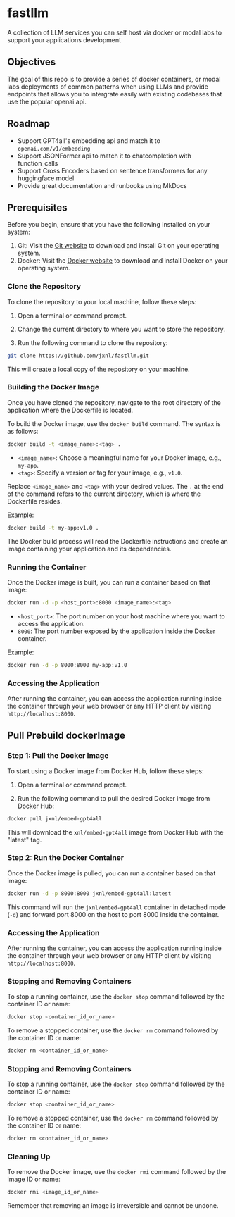 # fastllm

A collection of LLM services you can self host via docker or modal labs to support your applications development
## Objectives

The goal of this repo is to provide a series of docker containers, or modal labs deployments of common patterns when using LLMs and provide endpoints that allows you to intergrate easily with existing codebases that use the popular openai api.

## Roadmap

* Support GPT4all's embedding api and match it to `openai.com/v1/embedding`
* Support JSONFormer api to match it to chatcompletion with function_calls
* Support Cross Encoders based on sentence transformers for any huggingface model
* Provide great documentation and runbooks using MkDocs
## Prerequisites

Before you begin, ensure that you have the following installed on your system:

1. Git: Visit the [Git website](https://git-scm.com/) to download and install Git on your operating system.
2. Docker: Visit the [Docker website](https://www.docker.com/) to download and install Docker on your operating system.

### Clone the Repository

To clone the repository to your local machine, follow these steps:

1. Open a terminal or command prompt.

2. Change the current directory to where you want to store the repository.

3. Run the following command to clone the repository:

```bash
git clone https://github.com/jxnl/fastllm.git
```
This will create a local copy of the repository on your machine.

### Building the Docker Image

Once you have cloned the repository, navigate to the root directory of the application where the Dockerfile is located.

To build the Docker image, use the `docker build` command. The syntax is as follows:

```bash
docker build -t <image_name>:<tag> .
```

- `<image_name>`: Choose a meaningful name for your Docker image, e.g., `my-app`.
- `<tag>`: Specify a version or tag for your image, e.g., `v1.0`.

Replace `<image_name>` and `<tag>` with your desired values. The `.` at the end of the command refers to the current directory, which is where the Dockerfile resides.

Example:

```bash
docker build -t my-app:v1.0 .
```

The Docker build process will read the Dockerfile instructions and create an image containing your application and its dependencies.

### Running the Container

Once the Docker image is built, you can run a container based on that image:

```bash
docker run -d -p <host_port>:8000 <image_name>:<tag>
```

- `<host_port>`: The port number on your host machine where you want to access the application.
- `8000`: The port number exposed by the application inside the Docker container.

Example:

```bash
docker run -d -p 8000:8000 my-app:v1.0
```
### Accessing the Application

After running the container, you can access the application running inside the container through your web browser or any HTTP client by visiting `http://localhost:8000`.


## Pull Prebuild dockerImage

### Step 1: Pull the Docker Image

To start using a Docker image from Docker Hub, follow these steps:

1. Open a terminal or command prompt.

2. Run the following command to pull the desired Docker image from Docker Hub:

```bash
docker pull jxnl/embed-gpt4all
```

This will download the `xnl/embed-gpt4all` image from Docker Hub with the "latest" tag.

### Step 2: Run the Docker Container

Once the Docker image is pulled, you can run a container based on that image:

```bash
docker run -d -p 8000:8000 jxnl/embed-gpt4all:latest
```

This command will run the `jxnl/embed-gpt4all` container in detached mode (`-d`) and forward port 8000 on the host to port 8000 inside the container.

### Accessing the Application

After running the container, you can access the application running inside the container through your web browser or any HTTP client by visiting `http://localhost:8000`.

### Stopping and Removing Containers

To stop a running container, use the `docker stop` command followed by the container ID or name:

```bash
docker stop <container_id_or_name>
```

To remove a stopped container, use the `docker rm` command followed by the container ID or name:

```bash
docker rm <container_id_or_name>
```
### Stopping and Removing Containers

To stop a running container, use the `docker stop` command followed by the container ID or name:

```bash
docker stop <container_id_or_name>
```

To remove a stopped container, use the `docker rm` command followed by the container ID or name:

```bash
docker rm <container_id_or_name>
```

### Cleaning Up

To remove the Docker image, use the `docker rmi` command followed by the image ID or name:

```bash
docker rmi <image_id_or_name>
```

Remember that removing an image is irreversible and cannot be undone.
